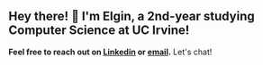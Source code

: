 ## Hey there! 👋 I'm Elgin, a 2nd-year studying Computer Science at UC Irvine!

**Feel free to reach out on [Linkedin](https://www.linkedin.com/in/elgin-vuong/) or [email](elginv@uci.edu).**  Let's chat!


<!--
**elgin-vuong/elgin-vuong** is a ✨ _special_ ✨ repository because its `README.md` (this file) appears on your GitHub profile.

Here are some ideas to get you started:

- 🔭 I’m currently working on ...
- 🌱 I’m currently learning ...
- 👯 I’m looking to collaborate on ...
- 🤔 I’m looking for help with ...
- 💬 Ask me about ...
- 📫 How to reach me: ...
- 😄 Pronouns: ...
- ⚡ Fun fact: ...
-->
